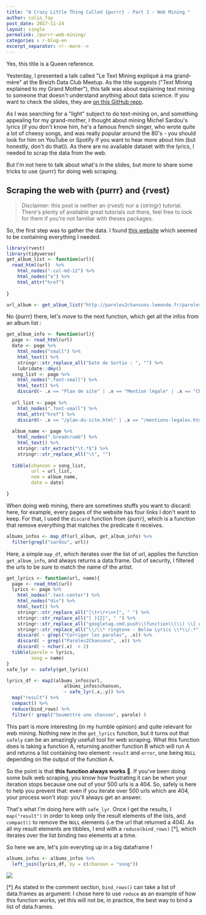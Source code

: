 ```yaml
---
title: "A Crazy Little Thing Called {purrr} - Part 1 : Web Mining "
author: colin_fay
post_date: 2017-11-24
layout: single
permalink: /purrr-web-mining/
categories : r-blog-en
excerpt_separator: <!--more-->
---
```


Yes, this title is a Queen reference. 

<!--more-->

Yesterday, I presented a talk called "Le Text Mining expliqué à ma grand-mère" at the Breizh Data Club Meetup. As the title suggests ("Text Mining explained to my Grand Mother"), this talk was about explaining text mining to someone that doesn't understand anything about data science. If you want to check the slides, they are [on this GitHub repo](https://github.com/ColinFay/conf/blob/master/2017-11-breizh-data-club/fay_colin_tm_explique_grand_mere.pdf). 

As I was searching for a "light" subject to do text-mining on, and something appealing for my grand-mother, I thought about mining Michel Sardou's lyrics (if you don't know him, he's a famous french singer, who wrote quite a lot of cheesy songs, and was really popular around the 80's - you should look for him on YouTube or Spotify if you want to hear more about him (but honestly, don't do that)). As there are no available dataset with the lyrics, I needed to scrap the data from the web. 

But I'm not here to talk about what's in the slides, but more to share some tricks to use {purrr} for doing web scraping. 

## Scraping the web with {purrr} and {rvest}

> Disclaimer: this post is neither an {rvest} nor a {stringr} tutorial. There's plenty of available great tutorials out there, feel free to look for them if you're not familiar with theses packages. 

So, the first step was to gather the data. I found [this website](http://paroles2chansons.lemonde.fr) which seemed to be containing everything I needed. 

```r
library(rvest)
library(tidyverse)
get_album_list <- function(url){
  read_html(url)  %>% 
    html_nodes(".col-md-12") %>%
    html_nodes("a") %>%
    html_attr("href")
    
}

url_album <- get_album_list("http://paroles2chansons.lemonde.fr/paroles-michel-sardou/discographie.html")
```

No {purrr} there, let's move to the next function, which get all the infos from an album list : 


```r
get_album_info <- function(url){
  page <- read_html(url) 
  date <- page %>% 
    html_nodes("small") %>%
    html_text() %>%
    stringr::str_replace_all("Date de Sortie : ", "") %>%
    lubridate::dmy()
  song_list <- page %>% 
    html_nodes(".font-small") %>%
    html_text() %>%
    discard(~ .x == "Plan de site" | .x == "Mention légale" | .x == "Chansons de mariage" | .x == "Chansons d'enterrement" )
  
  url_list <- page %>% 
    html_nodes(".font-small") %>%
    html_attr("href") %>%
    discard(~ .x == "/plan-du-site.html" | .x == "/mentions-legales.html" | .x == "/paroles-chansons-de-messe-d-enterrement/"| .x == "/paroles-chansons-de-messe-de-mariage/")
  
  album_name <- page %>%
    html_nodes(".breadcrumb") %>%
    html_text() %>%
    stringr::str_extract("\t.*$") %>%
    stringr::str_replace_all("\t", "")
  
  tibble(chanson = song_list, 
         url = url_list, 
         nom = album_name, 
         date = date)

}

```

When doing web mining, there are sometimes stuffs you want to discard: here, for example, every pages of the website has four links I don't want to keep. For that, I used the `discard` function from {purrr}, which is a function that remove everything that matches the predicate it receives. 

```r
albums_infos <- map_df(url_album, get_album_info) %>%
  filter(grepl("sardou", url))
``` 

Here, a simple `map_df`, which iterates over the list of url, applies the function `get_album_info`, and always returns a data.frame. Out of security, I filtered the urls to be sure to match the name of the artist. 

```r
get_lyrics <- function(url, name){
  page <- read_html(url)
  lyrics <- page %>%
    html_nodes(".text-center") %>%
    html_nodes("div") %>%
    html_text() %>%
    stringr::str_replace_all("[\t+\r+\n+]", " ") %>%
    stringr::str_replace_all("[ ]{2}", " ") %>%
    stringr::str_replace_all("googletag.cmd.push\\(function\\(\\) \\{ googletag.display\\('container-middle-lyrics'\\)\\; \\}\\)\\;", "") %>% 
    stringr::str_replace_all("\\/\\* ringtone - Below Lyrics \\*\\/.*", "") %>%
    discard( ~ grepl("Corriger les paroles", .x)) %>%
    discard( ~ grepl("Paroles2Chansons", .x)) %>%
    discard( ~ nchar(.x)  < 2) 
  tibble(parole = lyrics, 
         song = name)
}
safe_lyr <- safely(get_lyrics)

lyrics_df <- map2(albums_infos$url, 
                     albums_infos$chanson, 
                     ~ safe_lyr(.x,.y)) %>%
  map("result") %>%
  compact() %>%
  reduce(bind_rows) %>%
  filter(! grepl("Soumettre une chanson", parole) )
```

This part is more interesting (in my humble opinion) and quite relevant for web mining. Nothing new in the `get_lyrics` function, but it turns out that `safely` can be an amazingly usefull tool for web scraping. What this function does is taking a function A, returning another function B which will run A and returns a list containing two element: `result` and `error`, one being `NULL` depending on the output of the function A. 

So the point is that __this function always works__ 🎉. If you've been doing some bulk web scraping, you know how frustrating it can be when your iteration stops because one out of your 500 urls is a 404. So, safely is here to help you prevent that: even if you iterate over 500 urls which are 404, your process won't stop: you'll always get an answer. 

That's what I'm doing here with `safe_lyr`. Once I get the results, I `map("result")` in order to keep only the result elements of the lists, and `compact()` to remove the `NULL` elements (i.e the url that returned a 404). As all my result elements are tibbles, I end with a `reduce(bind_rows)` [*], which iterates over the list binding two elements at a time. 

So here we are, let's join everyting up in a big dataframe ! 

```r 
albums_infos <- albums_infos %>%
  left_join(lyrics_df, by = c(chanson = "song")) 
```

![](https://raw.githubusercontent.com/ColinFay/colinfay.github.io/master/uploads/2017/11/sardou.gif)

[*] As stated in the comment section, `bind_rows()` can take a list of data.frames as argument: I chose here to use `reduce` as an example of how this function works, yet this will not be, in practice, the best way to bind a list of data.frames. 